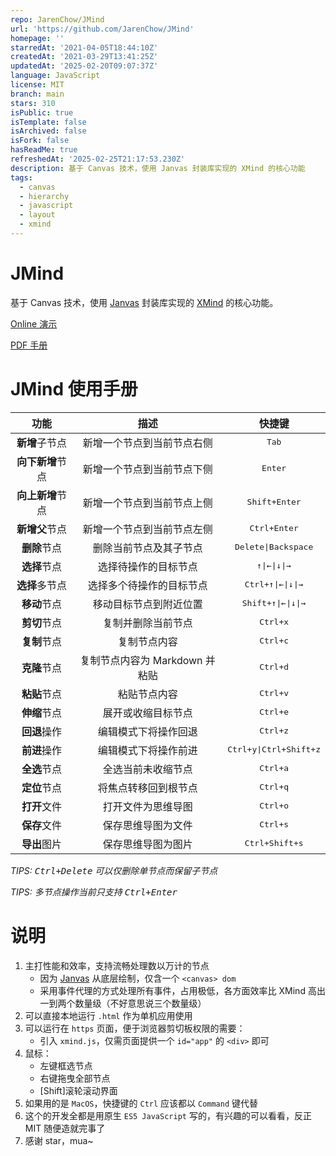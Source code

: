 ```yaml
---
repo: JarenChow/JMind
url: 'https://github.com/JarenChow/JMind'
homepage: ''
starredAt: '2021-04-05T18:44:10Z'
createdAt: '2021-03-29T13:41:25Z'
updatedAt: '2025-02-20T09:07:37Z'
language: JavaScript
license: MIT
branch: main
stars: 310
isPublic: true
isTemplate: false
isArchived: false
isFork: false
hasReadMe: true
refreshedAt: '2025-02-25T21:17:53.230Z'
description: 基于 Canvas 技术，使用 Janvas 封装库实现的 XMind 的核心功能
tags:
  - canvas
  - hierarchy
  - javascript
  - layout
  - xmind
---
```


# JMind

基于 Canvas 技术，使用 [Janvas](https://github.com/jarenchow/janvas) 封装库实现的 [XMind](https://www.xmind.cn) 的核心功能。

[Online 演示](http://jarenchow.github.io/JMind/index.html)

[PDF 手册](http://jarenchow.github.io/JMind/JMind%E4%BD%BF%E7%94%A8%E6%89%8B%E5%86%8C.pdf)

# JMind 使用手册

|       功能       |              描述              |                     快捷键                      |
| :--------------: | :----------------------------: | :---------------------------------------------: |
|  **新增**子节点  |   新增一个节点到当前节点右侧   |                 <kbd>Tab</kbd>                  |
| **向下新增**节点 |   新增一个节点到当前节点下侧   |                <kbd>Enter</kbd>                 |
| **向上新增**节点 |   新增一个节点到当前节点上侧   |             <kbd>Shift+Enter</kbd>              |
|  **新增父**节点  |   新增一个节点到当前节点左侧   |              <kbd>Ctrl+Enter</kbd>              |
|   **删除**节点   |     删除当前节点及其子节点     |          <kbd>Delete\|Backspace</kbd>           |
|   **选择**节点   |      选择待操作的目标节点      |    <kbd>&uarr;\|&larr;\|&darr;\|&rarr;</kbd>    |
|  **选择**多节点  |    选择多个待操作的目标节点    | <kbd>Ctrl+&uarr;\|&larr;\|&darr;\|&rarr;</kbd>  |
|   **移动**节点   |     移动目标节点到附近位置     | <kbd>Shift+&uarr;\|&larr;\|&darr;\|&rarr;</kbd> |
|   **剪切**节点   |       复制并删除当前节点       |                <kbd>Ctrl+x</kbd>                |
|   **复制**节点   |          复制节点内容          |                <kbd>Ctrl+c</kbd>                |
|   **克隆**节点   | 复制节点内容为 Markdown 并粘贴 |                <kbd>Ctrl+d</kbd>                |
|   **粘贴**节点   |          粘贴节点内容          |                <kbd>Ctrl+v</kbd>                |
|   **伸缩**节点   |       展开或收缩目标节点       |                <kbd>Ctrl+e</kbd>                |
|   **回退**操作   |      编辑模式下将操作回退      |                <kbd>Ctrl+z</kbd>                |
|   **前进**操作   |      编辑模式下将操作前进      |         <kbd>Ctrl+y\|Ctrl+Shift+z</kbd>         |
|   **全选**节点   |       全选当前未收缩节点       |                <kbd>Ctrl+a</kbd>                |
|   **定位**节点   |      将焦点转移回到根节点      |                <kbd>Ctrl+q</kbd>                |
|   **打开**文件   |       打开文件为思维导图       |                <kbd>Ctrl+o</kbd>                |
|   **保存**文件   |       保存思维导图为文件       |                <kbd>Ctrl+s</kbd>                |
|   **导出**图片   |       保存思维导图为图片       |             <kbd>Ctrl+Shift+s</kbd>             |

*TIPS: <kbd>Ctrl+Delete</kbd> 可以仅删除单节点而保留子节点*

*TIPS: 多节点操作当前只支持 <kbd>Ctrl+Enter</kbd>*

# 说明

1. 主打性能和效率，支持流畅处理数以万计的节点
    - 因为 [Janvas](https://github.com/jarenchow/janvas) 从底层绘制，仅含一个 `<canvas> dom`
    - 采用事件代理的方式处理所有事件，占用极低，各方面效率比 XMind 高出一到两个数量级（不好意思说三个数量级）
2. 可以直接本地运行 `.html` 作为单机应用使用
3. 可以运行在 `https` 页面，便于浏览器剪切板权限的需要：
    - 引入 `xmind.js`，仅需页面提供一个 `id="app"` 的 `<div>` 即可
4. 鼠标：
    - 左键框选节点
    - 右键拖曳全部节点
    - \[Shift\]滚轮滚动界面
5. 如果用的是 `MacOS`，快捷键的 `Ctrl` 应该都以 `Command` 键代替
6. 这个的开发全都是用原生 `ES5 JavaScript` 写的，有兴趣的可以看看，反正 MIT 随便造就完事了
7. 感谢 star，mua~
